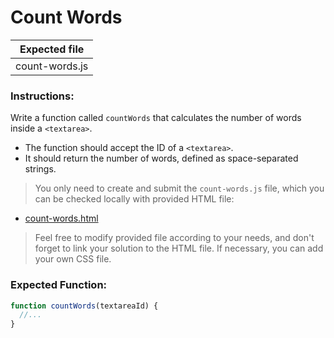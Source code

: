 # Count Words

| Expected file  |
| -------------- |
| count-words.js |

### Instructions:

Write a function called `countWords` that calculates the number of words inside a `<textarea>`.

- The function should accept the ID of a `<textarea>`.
- It should return the number of words, defined as space-separated strings.

> You only need to create and submit the `count-words.js` file, which you can be checked locally with provided HTML file:

- [count-words.html](https://github.com/alem-platform/sprint-js/blob/main/story07/count-words/count-words.html)

> Feel free to modify provided file according to your needs, and don't forget to link your solution to the HTML file. If necessary, you can add your own CSS file.

### Expected Function:

```js
function countWords(textareaId) {
  //...
}
```
